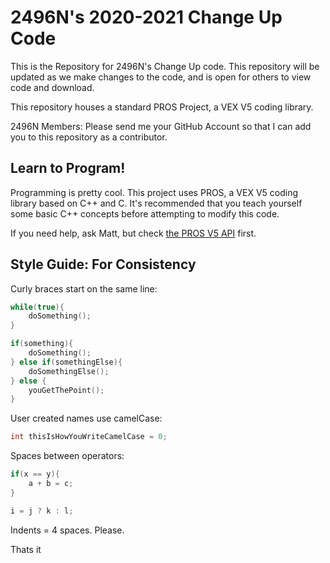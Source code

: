 # 2496N's 2020-2021 Change Up Code

This is the Repository for 2496N's Change Up code. This repository will be updated as we make changes to the code, and is open for others to view code and download.

This repository houses a standard PROS Project, a VEX V5 coding library.

2496N Members: Please send me your GitHub Account so that I can add you to this repository as a contributor.

## Learn to Program!

Programming is pretty cool. This project uses PROS, a VEX V5 coding library based on C++ and C. It's recommended that you teach yourself some basic C++ concepts before attempting to modify this code. 

If you need help, ask Matt, but check [the PROS V5 API](https://pros.cs.purdue.edu/v5/api/index.html) first.

## Style Guide: For Consistency

Curly braces start on the same line:
```cpp
while(true){
    doSomething();
}

if(something){
    doSomething();
} else if(somethingElse){
    doSomethingElse();
} else {
    youGetThePoint();
}
```
User created names use camelCase:
```cpp
int thisIsHowYouWriteCamelCase = 0;
```
Spaces between operators:
```cpp
if(x == y){
    a + b = c;
}

i = j ? k : l;
```
Indents = 4 spaces. Please.

Thats it
